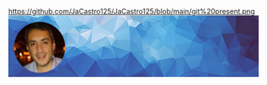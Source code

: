 https://github.com/JaCastro125/JaCastro125/blob/main/git%20present.png
[![ProfileBanner](https://github.com/JaCastro125/JaCastro125/blob/main/git%20present.png)]()

<!--
**JaCastro125/JaCastro125** is a ✨ _special_ ✨ repository because its `README.md` (this file) appears on your GitHub profile.

Here are some ideas to get you started:

- 🔭 I’m currently working on ...
- 🌱 I’m currently learning ...
- 👯 I’m looking to collaborate on ...
- 🤔 I’m looking for help with ...
- 💬 Ask me about ...
- 📫 How to reach me: ...
- 😄 Pronouns: ...
- ⚡ Fun fact: ...
-->
